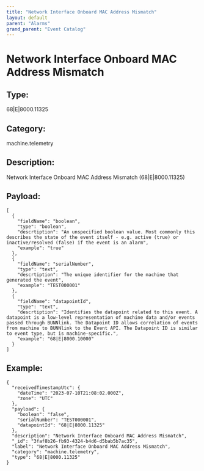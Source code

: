 ```yaml
---
title: "Network Interface Onboard MAC Address Mismatch"
layout: default
parent: "Alarms"
grand_parent: "Event Catalog"
---
```


# Network Interface Onboard MAC Address Mismatch

## Type:

68|E|8000.11325

## Category:

machine.telemetry

## Description: 

Network Interface Onboard MAC Address Mismatch (68|E|8000.11325)

## Payload:

```
[
  {
    "fieldName": "boolean",
    "type": "boolean",
    "descrtiption": "An unspecified boolean value. Most commonly this describes the state of the event itself - e.g. active (true) or inactive/resolved (false) if the event is an alarm",
    "example": "true"
  },
  {
    "fieldName": "serialNumber",
    "type": "text",
    "descrtiption": "The unique identifier for the machine that generated the event",
    "example": "TEST000001"
  },
  {
    "fieldName": "datapointId",
    "type": "text",
    "descrtiption": "Identifies the datapoint related to this event. A datapoint is a low-level representation of machine data and/or events passed through BUNNlink. The Datapoint ID allows correlation of events from machine to BUNNlink to the Event API. The Datapoint ID is similar to event type, but is machine-specific.",
    "example": "68|E|8000.10000"
  }
]
```

## Example:

```
{
  "receivedTimestampUtc": {
    "dateTime": "2023-07-10T21:08:02.000Z",
    "zone": "UTC"
  },
  "payload": {
    "boolean": "false",
    "serialNumber": "TEST000001",
    "datapointId": "68|E|8000.11325"
  },
  "description": "Network Interface Onboard MAC Address Mismatch",
  "_id": "3faf8b26-fb93-4324-b4d6-d5bab5b7ac35",
  "label": "Network Interface Onboard MAC Address Mismatch",
  "category": "machine.telemetry",
  "type": "68|E|8000.11325"
}
```
